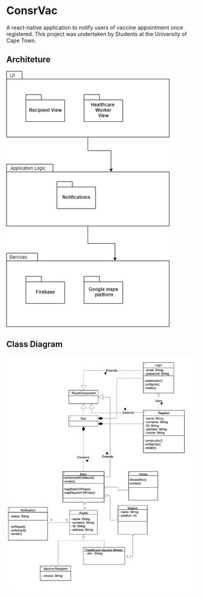 # ConsrVac
A react-native application to notify users of vaccine appointment once registered. 
This project was undertaken by Students at the University of Cape Town.

## Architeture
![alt text](./assets/SysArch.png)

## Class Diagram
![alt text](./assets/ACD.png)
